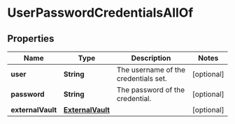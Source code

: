 

# UserPasswordCredentialsAllOf


## Properties

| Name | Type | Description | Notes |
|------------ | ------------- | ------------- | -------------|
|**user** | **String** | The username of the credentials set. |  [optional] |
|**password** | **String** | The password of the credential. |  [optional] |
|**externalVault** | [**ExternalVault**](ExternalVault.md) |  |  [optional] |



